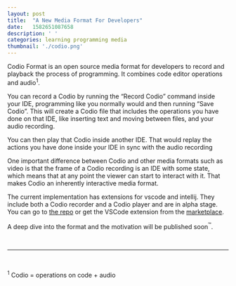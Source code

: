 ```yaml
---
layout: post
title:  "A New Media Format For Developers"
date:   1582651087658
description: ' '
categories: learning programming media
thumbnail: './codio.png'
---
```


Codio Format is an open source media format for developers to record and playback the process of programming. It combines code editor operations and audio<sup>1</sup>.

You can record a Codio by running the “Record Codio” command inside your IDE, programming like you normally would and then running “Save Codio”. This will create a Codio file that includes the operations you have done on that IDE, like inserting text and moving between files, and your audio recording.

You can then play that Codio inside another IDE. That would replay the actions you have done inside your IDE in sync with the audio recording

One important difference between Codio and other media formats such as video is that the frame of a Codio recording is an IDE with some state, which means that at any point the viewer can start to interact with it. That makes Codio an inherently interactive media format.

The current implementation has extensions for vscode and intellij. They include both a Codio recorder and a Codio player and are in alpha stage. You can go to [the repo](https://github.com/wix-incubator/codio) or get the VSCode extension from the [marketplace](https://marketplace.visualstudio.com/items?itemName=wix.codio).

A deep dive into the format and the motivation will be published soon<sup>™</sup>.

<br>


* * * *
<br>

<sup>1</sup> Codio = operations on code + audio


